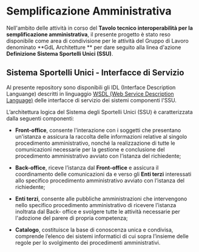 # Semplificazione Amministrativa
Nell'ambito delle attività in corso del **Tavolo tecnico interoperabilità per la semplificazione amministrativa**, il presente progetto è stato reso disponibile come area di condivisione per le attività del Gruppo di Lavoro denominato **GdL Architetture ** per dare seguito alla linea d'azione **Definizione Sistema Sportelli Unici (SSU)**.

## Sistema Sportelli Unici - Interfacce di Servizio
Al presente repository sono disponibili gli IDL (Interface Description Languange) descritti in linguaggio [WSDL (Web Service Description Language)](https://it.wikipedia.org/wiki/Web_Services_Description_Language) delle interfacce di servizio dei sistemi componenti l'SSU. 

L’architettura logica del Sistema degli Sportelli Unici (SSU) è caratterizzata dalla seguenti
componenti:
 -  **Front-office**, consente l&#39;interazione con i soggetti che presentano
un&#39;istanza e assicura la raccolta delle informazioni relative al singolo
procedimento amministrativo, nonché la realizzazione di tutte le
comunicazioni necessarie per la gestione e conclusione del procedimento
amministrativo avviato con l’istanza del richiedente;

- **Back-office**,  riceve l’istanza dal **Front-office** e assicura il
coordinamento delle comunicazioni da e verso gli **Enti terzi** interessati allo
specifico procedimento amministrativo avviato con l’istanza del richiedente;

- **Enti terzi**, consente alle pubbliche amministrazioni che intervengono nello
specifico procedimento amministrativo di ricevere l’istanza inoltrata dal Back-
office e svolgere tutte le attività necessarie per l&#39;adozione del parere di
propria competenza;

- **Catalogo**, costituisce la base di conoscenza unica e condivisa,
comprende l’elenco dei sistemi informatici di cui sopra l’insieme delle regole per lo svolgimento dei procedimenti amministrativi.
